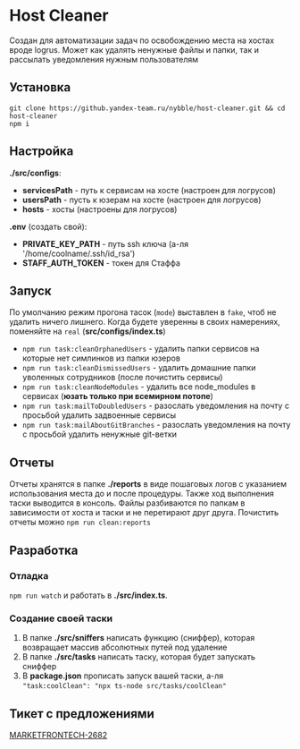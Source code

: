 # Host Cleaner
Создан для автоматизации задач по освобождению места на хостах вроде logrus. 
Может как удалять ненужные файлы и папки, так и рассылать уведомления нужным пользователям

## Установка
```
git clone https://github.yandex-team.ru/nybble/host-cleaner.git && cd host-cleaner 
npm i
```

## Настройка
<b>./src/configs</b>:
- <b>servicesPath</b> - путь к сервисам на хосте (настроен для логрусов)
- <b>usersPath</b> - пусть к юзерам на хосте (настроен для логрусов)
- <b>hosts</b> - хосты (настроены для логрусов)

<b>.env</b> (создать свой):
- <b>PRIVATE_KEY_PATH</b> - путь ssh ключа (а-ля '/home/coolname/.ssh/id_rsa')
- <b>STAFF_AUTH_TOKEN</b> - токен для Стаффа

## Запуск
По умолчанию режим прогона тасок (<code>mode</code>) выставлен в <code>fake</code>, чтоб не удалить ничего лишнего. Когда будете уверенны в своих намерениях, поменяйте на <code>real</code> (<b>src/configs/index.ts</b>)
- `npm run task:cleanOrphanedUsers` - удалить папки сервисов на которые нет симлинков из папки юзеров
- `npm run task:cleanDismissedUsers` - удалить домашние папки уволенных сотрудников (после почистить сервисы)
- `npm run task:cleanNodeModules` - удалить все node_modules в сервисах (<b>юзать только при всемирном потопе</b>)
- `npm run task:mailToDoubledUsers` - разослать уведомления на почту с просьбой удалить задвоенные сервисы
- `npm run task:mailAboutGitBranches` - разослать уведомления на почту с просьбой удалить ненужные git-ветки

## Отчеты
Отчеты хранятся в папке <b>./reports</b> в виде пошаговых логов с указанием использования места до и после процедуры.
Также ход выполнения таски выводится в консоль. 
Файлы разбиваются по папкам в зависимости от хоста и таски и не перетирают друг друга. 
Почистить отчеты можно `npm run clean:reports`

## Разработка

### Отладка
`npm run watch` и работать в <b>./src/index.ts</b>. 

### Создание своей таски
1. В папке <b>./src/sniffers</b> написать функцию (сниффер), которая возвращает массив абсолютных путей под удаление
2. В папке <b>./src/tasks</b> написать таску, которая будет запускать сниффер
3. В <b>package.json</b> прописать запуск вашей таски, а-ля `"task:coolClean": "npx ts-node src/tasks/coolClean"`

## Тикет с предложениями
[MARKETFRONTECH-2682](https://st.yandex-team.ru/MARKETFRONTECH-2682)
